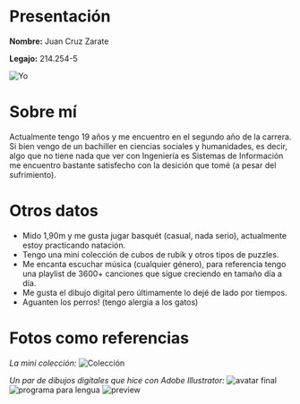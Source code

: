 # Presentación
**Nombre:** Juan Cruz Zarate

**Legajo:** 214.254-5

![Yo](https://github.com/pdepjm/2024-tp0-presentacion-Juanter134/assets/149621806/2c00842b-8d51-43ed-b910-92794f2560a1)
# Sobre mí
Actualmente tengo 19 años y me encuentro en el segundo año de la carrera.
Si bien vengo de un bachiller en ciencias sociales y humanidades, es decir, algo que no tiene nada que ver con Ingeniería es Sistemas de Información me encuentro bastante satisfecho con la desición que tomé (a pesar del sufrimiento).
# Otros datos
* Mido 1,90m y me gusta jugar basquét (casual, nada serio), actualmente estoy practicando natación.
* Tengo una mini colección de cubos de rubik y otros tipos de puzzles.
* Me encanta escuchar música (cualquier género), para referencia tengo una playlist de 3600+ canciones que sigue creciendo en tamaño día a día.
* Me gusta el dibujo digital pero últimamente lo dejé de lado por tiempos.
* Aguanten los perros! (tengo alergia a los gatos)
# Fotos como referencias
*La mini colección:*
![Colección](https://github.com/pdepjm/2024-tp0-presentacion-Juanter134/assets/149621806/2049d01e-bca1-4edb-b17b-14c4faf8ddb1)

*Un par de dibujos digitales que hice con Adobe Illustrator:*
![avatar final](https://github.com/pdepjm/2024-tp0-presentacion-Juanter134/assets/149621806/987a38e6-a300-408f-b75d-a1a75686b654)
![programa para lengua](https://github.com/pdepjm/2024-tp0-presentacion-Juanter134/assets/149621806/acbb2655-f7e2-4094-990f-55487c6bf918)
![preview](https://github.com/pdepjm/2024-tp0-presentacion-Juanter134/assets/149621806/f520a412-b58e-48d8-a04a-6e2c5c6db9c6)
